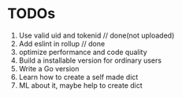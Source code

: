 # TODOs

1. Use valid uid and tokenid // done(not uploaded)
2. Add eslint in rollup // done
3. optimize performance and code quality
3. Build a installable version for ordinary users
4. Write a Go version
5. Learn how to create a self made dict
6. ML about it, maybe help to create dict